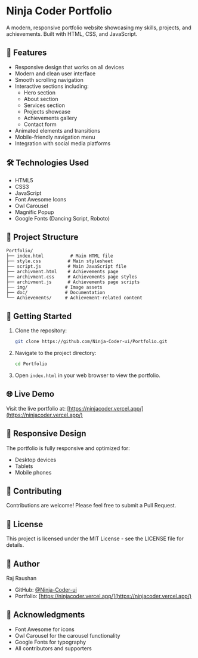 # Ninja Coder Portfolio

A modern, responsive portfolio website showcasing my skills, projects, and achievements. Built with HTML, CSS, and JavaScript.

## 🌟 Features

- Responsive design that works on all devices
- Modern and clean user interface
- Smooth scrolling navigation
- Interactive sections including:
  - Hero section
  - About section
  - Services section
  - Projects showcase
  - Achievements gallery
  - Contact form
- Animated elements and transitions
- Mobile-friendly navigation menu
- Integration with social media platforms

## 🛠️ Technologies Used

- HTML5
- CSS3
- JavaScript
- Font Awesome Icons
- Owl Carousel
- Magnific Popup
- Google Fonts (Dancing Script, Roboto)

## 📁 Project Structure

```
Portfolio/
├── index.html          # Main HTML file
├── style.css          # Main stylesheet
├── script.js          # Main JavaScript file
├── archivment.html    # Achievements page
├── archivment.css     # Achievements page styles
├── archivment.js      # Achievements page scripts
├── img/              # Image assets
├── doc/              # Documentation
└── Achievements/     # Achievement-related content
```

## 🚀 Getting Started

1. Clone the repository:
   ```bash
   git clone https://github.com/Ninja-Coder-ui/Portfolio.git
   ```

2. Navigate to the project directory:
   ```bash
   cd Portfolio
   ```

3. Open `index.html` in your web browser to view the portfolio.

## 🌐 Live Demo

Visit the live portfolio at: [https://ninjacoder.vercel.app/](https://ninjacoder.vercel.app/)

## 📱 Responsive Design

The portfolio is fully responsive and optimized for:
- Desktop devices
- Tablets
- Mobile phones

## 🤝 Contributing

Contributions are welcome! Please feel free to submit a Pull Request.

## 📄 License

This project is licensed under the MIT License - see the LICENSE file for details.

## 👤 Author

Raj Raushan
- GitHub: [@Ninja-Coder-ui](https://github.com/Ninja-Coder-ui)
- Portfolio: [https://ninjacoder.vercel.app/](https://ninjacoder.vercel.app/)

## 🙏 Acknowledgments

- Font Awesome for icons
- Owl Carousel for the carousel functionality
- Google Fonts for typography
- All contributors and supporters
